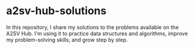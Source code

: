 # a2sv-hub-solutions
In this repository, I share my solutions to the problems available on the A2SV Hub. I'm using it to practice data structures and algorithms, improve my problem-solving skills, and grow step by step.
